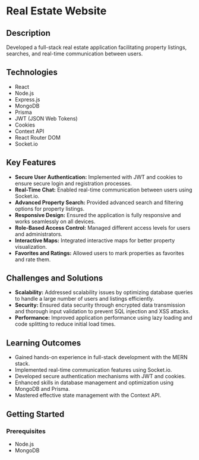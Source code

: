 # Real Estate Website

## Description
Developed a full-stack real estate application facilitating property listings, searches, and real-time communication between users.

## Technologies
- React
- Node.js
- Express.js
- MongoDB
- Prisma
- JWT (JSON Web Tokens)
- Cookies
- Context API
- React Router DOM
- Socket.io

## Key Features
- **Secure User Authentication:** Implemented with JWT and cookies to ensure secure login and registration processes.
- **Real-Time Chat:** Enabled real-time communication between users using Socket.io.
- **Advanced Property Search:** Provided advanced search and filtering options for property listings.
- **Responsive Design:** Ensured the application is fully responsive and works seamlessly on all devices.
- **Role-Based Access Control:** Managed different access levels for users and administrators.
- **Interactive Maps:** Integrated interactive maps for better property visualization.
- **Favorites and Ratings:** Allowed users to mark properties as favorites and rate them.

## Challenges and Solutions
- **Scalability:** Addressed scalability issues by optimizing database queries to handle a large number of users and listings efficiently.
- **Security:** Ensured data security through encrypted data transmission and thorough input validation to prevent SQL injection and XSS attacks.
- **Performance:** Improved application performance using lazy loading and code splitting to reduce initial load times.

## Learning Outcomes
- Gained hands-on experience in full-stack development with the MERN stack.
- Implemented real-time communication features using Socket.io.
- Developed secure authentication mechanisms with JWT and cookies.
- Enhanced skills in database management and optimization using MongoDB and Prisma.
- Mastered effective state management with the Context API.

## Getting Started
### Prerequisites
- Node.js
- MongoDB


